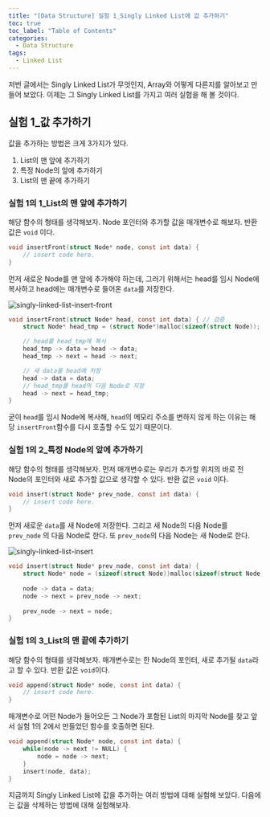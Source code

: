 ```yaml
---
title: "[Data Structure] 실험 1_Singly Linked List에 값 추가하기"
toc: true
toc_label: "Table of Contents"
categories:
  - Data Structure
tags:
  - Linked List
---
```


저번 글에서는 Singly Linked List가 무엇인지, Array와 어떻게 다른지를 알아보고 만들어 보았다. 이제는 그 Singly Linked List를 가지고 여러 실험을 해 볼 것이다.

## 실험 1_값 추가하기

값을 추가하는 방법은 크게 3가지가 있다.

1. List의 맨 앞에 추가하기
2. 특정 Node의 앞에 추가하기
3. List의 맨 끝에 추가하기

### 실험 1의 1_List의 맨 앞에 추가하기

해당 함수의 형태를 생각해보자. Node 포인터와 추가할 값을 매개변수로 해보자. 반환 값은 `void` 이다.

```c
void insertFront(struct Node* node, const int data) {
	// insert code here.
}
```

먼저 새로운 Node를 맨 앞에 추가해야 하는데, 그러기 위해서는 head를 임시 Node에 복사하고 head에는 매개변수로 들어온 `data`를 저장한다.

![singly-linked-list-insert-front](https://officialmansu.github.io/assets/img/singly-linked-list-insert-front.svg)

```c
void insertFront(struct Node* head, const int data) { // 검증
	struct Node* head_tmp = (struct Node*)malloc(sizeof(struct Node));

	// head를 head_tmp에 복사
	head_tmp -> data = head -> data;
	head_tmp -> next = head -> next;

	// 새 data를 head에 저장
	head -> data = data;
	// head_tmp를 head의 다음 Node로 지정
	head -> next = head_tmp;
}
```

굳이 `head`를 임시 Node에 복사해, `head`의 메모리 주소를 변하지 않게 하는 이유는 해당 `insertFront`함수를 다시 호출할 수도 있기 때문이다.

### 실험 1의 2_특정 Node의 앞에 추가하기

해당 함수의 형태를 생각해보자. 먼저 매개변수로는 우리가 추가할 위치의 바로 전 Node의 포인터와 새로 추가할 값으로 생각할 수 있다. 반환 값은 `void` 이다.

```c
void insert(struct Node* prev_node, const int data) {
	// insert code here.
}
```

먼저 새로운 `data`를 새 Node에 저장한다. 그리고 새 Node의 다음 Node를 `prev_node` 의 다음 Node로 한다. 또 `prev_node`의 다음 Node는 새 Node로 한다.

![singly-linked-list-insert](https://officialmansu.github.io/assets/img/singly-linked-list-insert.svg)

```c
void insert(struct Node* prev_node, const int data) {
	struct Node* node = (sizeof(struct Node))malloc(sizeof(struct Node));
  
	node -> data = data;
	node -> next = prev_node -> next;
  
	prev_node -> next = node;
}
```

### 실험 1의 3_List의 맨 끝에 추가하기

해당 함수의 형태를 생각해보자. 매개변수로는 한 Node의 포인터, 새로 추가될 `data`라고 할 수 있다. 반환 값은 `void`이다.

```c
void append(struct Node* node, const int data) {
	// insert code here.
}
```

매개변수로 어떤 Node가 들어오든 그 Node가 포함된 List의 마지막 Node를 찾고 앞서 실험 1의 2에서 만들었던 함수를 호출하면 된다.

```c
void append(struct Node* node, const int data) {
	while(node -> next != NULL) {
		node = node -> next;
	}
	insert(node, data);
}
```

지금까지 Singly Linked List에 값을 추가하는 여러 방법에 대해 실험해 보았다. 다음에는 값을 삭제하는 방법에 대해 실험해보자.